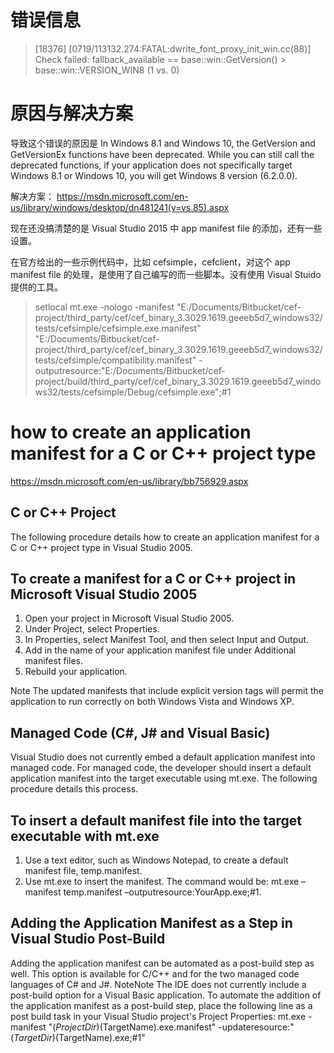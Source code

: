 # 错误信息
> [18376] [0719/113132.274:FATAL:dwrite_font_proxy_init_win.cc(88)] Check failed: fallback_available == base::win::GetVersion() > base::win::VERSION_WIN8 (1 vs. 0)

# 原因与解决方案
导致这个错误的原因是 In Windows 8.1 and Windows 10, the GetVersion and GetVersionEx functions have been deprecated. While you can still call the deprecated functions, if your application does not specifically target Windows 8.1 or Windows 10, you will get Windows 8 version (6.2.0.0).

解决方案：
https://msdn.microsoft.com/en-us/library/windows/desktop/dn481241(v=vs.85).aspx

现在还没搞清楚的是 Visual Studio 2015 中 app manifest file 的添加，还有一些设置。

在官方给出的一些示例代码中，比如 cefsimple，cefclient，对这个 app manifest file 的处理，是使用了自己编写的而一些脚本。没有使用 Visual Stuido 提供的工具。

> setlocal
mt.exe -nologo -manifest "E:/Documents/Bitbucket/cef-project/third_party/cef/cef_binary_3.3029.1619.geeeb5d7_windows32/tests/cefsimple/cefsimple.exe.manifest" "E:/Documents/Bitbucket/cef-project/third_party/cef/cef_binary_3.3029.1619.geeeb5d7_windows32/tests/cefsimple/compatibility.manifest" -outputresource:"E:/Documents/Bitbucket/cef-project/build/third_party/cef/cef_binary_3.3029.1619.geeeb5d7_windows32/tests/cefsimple/Debug/cefsimple.exe";#1


# how to create an application manifest for a C or C++ project type
https://msdn.microsoft.com/en-us/library/bb756929.aspx

## C or C++ Project
The following procedure details how to create an application manifest for a C or C++ project type in Visual Studio 2005.
## To create a manifest for a C or C++ project in Microsoft Visual Studio 2005

1. Open your project in Microsoft Visual Studio 2005.
2. Under Project, select Properties.
3. In Properties, select Manifest Tool, and then select Input and Output.
4. Add in the name of your application manifest file under Additional manifest files.
5. Rebuild your application.

Note   The updated manifests that include explicit version tags will permit the application to run correctly on both Windows Vista and Windows XP.

## Managed Code (C#, J# and Visual Basic)
Visual Studio does not currently embed a default application manifest into managed code. For managed code, the developer should insert a default application manifest into the target executable using mt.exe. The following procedure details this process.

## To insert a default manifest file into the target executable with mt.exe
1. Use a text editor, such as Windows Notepad, to create a default manifest file, temp.manifest.
2. Use mt.exe to insert the manifest.  The command would be: mt.exe –manifest temp.manifest –outputresource:YourApp.exe;#1.

## Adding the Application Manifest as a Step in Visual Studio Post-Build
Adding the application manifest can be automated as a post-build step as well. This option is available for C/C++ and for the two managed code languages of C# and J#.
NoteNote
The IDE does not currently include a post-build option for a Visual Basic application.
To automate the addition of the application manifest as a post-build step, place the following line as a post build task in your Visual Studio project's Project Properties:
mt.exe -manifest "$(ProjectDir)$(TargetName).exe.manifest" -updateresource:"$(TargetDir)$(TargetName).exe;#1"

